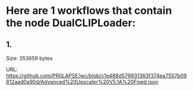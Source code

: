 # Here are 1 workflows that contain the node DualCLIPLoader:

## 1. 

Size: 353659 bytes

URL: https://github.com/PR0LAPSE/wc/blob/c1e488d579931363f374ea7557b09612aad0a90d/Advanced%20Upscaler%20V5.1A%20Fixed.json

